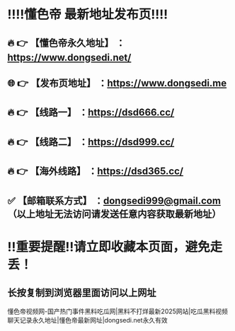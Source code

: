 ﻿:bangbang::bangbang:懂色帝 最新地址发布页:bangbang::bangbang:
==
:fire: :point_right: 【懂色帝永久地址】 ：https://www.dongsedi.net/
------
:globe_with_meridians: :point_right: 【发布页地址】 ：https://www.dongsedi.me
------
:fire: :point_right: 【线路一】 ：https://dsd666.cc/
------
:fire: :point_right: 【线路二】 ：https://dsd999.cc/
------
:fire: :point_right: 【海外线路】 ：https://dsd365.cc/
------
:white_check_mark: 【邮箱联系方式】 ：dongsedi999@gmail.com （以上地址无法访问请发送任意内容获取最新地址）
------

:bangbang:重要提醒:bangbang:请立即收藏本页面，避免走丢！
==

长按复制到浏览器里面访问以上网址
-

懂色帝视频网-国产热门事件黑料吃瓜网|黑料不打烊最新2025网站|吃瓜黑料视频聊天记录永久地址|懂色帝最新网址|dongsedi.net永久有效
